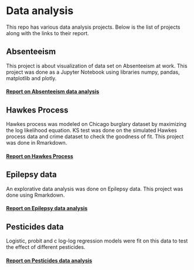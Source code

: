 # Data analysis
This repo has various data analysis projects. Below is the list of projects along with the links to their report.
## Absenteeism
This project is about visualization of data set on Absenteeism at work. This project was done as a Jupyter Notebook using libraries numpy, pandas, matplotlib and plotly.

#### [Report on Absenteeism data analysis](https://nbviewer.jupyter.org/github/suhasshastry/DataAnalysis/blob/master/absenteeism/absenteeism.ipynb)

## Hawkes Process
Hawkes process was modeled on Chicago burglary dataset by maximizing the log likelihood equation. KS test was done on the simulated Hawkes process data and crime dataset to check the goodness of fit. This project was done in Rmarkdown.

#### [Report on Hawkes Process](https://github.com/suhasshastry/DataAnalysis/blob/master/Hawkes%20process/report/hawkes_report.pdf)

## Epilepsy data
An explorative data analysis was done on Epilepsy data. This project was done using Rmarkdown.

#### [Report on Epilepsy data analysis](https://github.com/suhasshastry/DataAnalysis/blob/master/Epilepsy/epilepsy.pdf)

## Pesticides data
Logistic, probit and c log-log regression models were fit on this data to test the effect of different pesticides.

#### [Report on Pesticides data analysis](https://github.com/suhasshastry/DataAnalysis/blob/master/Pesticides/analysis.pdf)
